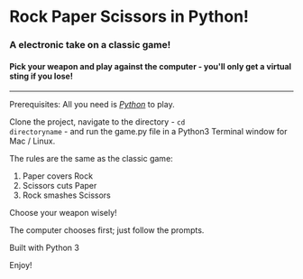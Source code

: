 # Rock Paper Scissors in Python!
### A electronic take on a classic game!
#### Pick your weapon and play against the computer - you'll only get a virtual sting if you lose!
***

Prerequisites: All you need is [*Python*](https://www.python.org/download/releases/3.0) to play.

Clone the project, navigate to the directory - <code>cd directoryname</code> - and run the game.py file in a Python3 Terminal window for Mac / Linux. 

The rules are the same as the classic game:  
1. Paper covers Rock  
2. Scissors cuts Paper  
3. Rock smashes Scissors  

Choose your weapon wisely!

The computer chooses first; just follow the prompts. 

Built with Python 3

Enjoy!